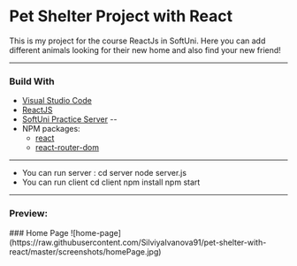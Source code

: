 <h1> Pet Shelter Project with React </h1>


This is my project for the course ReactJs in SoftUni.
Here you can add different animals looking for their new home and also find your new friend!

---
<h3> Build With </h3>

- [Visual Studio Code](https://code.visualstudio.com/ "Visual Studio Code")
- [ReactJS](https://react.dev/)
- [SoftUni Practice Server](https://github.com/softuni-practice-server/softuni-practice-server)
--
- NPM packages:
  - [react](https://www.npmjs.com/package/react "react")
  - [react-router-dom](https://www.npmjs.com/package/react-bootstrap "react-router-dom")

---
- You can run server :
    cd server
    node server.js
- You can run client
    cd client
    npm install
    npm start
    
---

<h3> Preview: </h3>
### Home Page
![home-page](https://raw.githubusercontent.com/SilviyaIvanova91/pet-shelter-with-react/master/screenshots/homePage.jpg)
